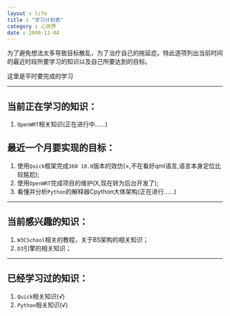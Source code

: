 ```yaml
---
layout : life
title : "学习计划表"
category : 心世界
date : 2099-11-04
---
```


>
为了避免想法太多导致目标散乱，为了治疗自己的拖延症。特此逐项列出当前时间的最近时段所要学习的知识以及自己所要达到的目标。
> 
这里是平时要完成的学习

<!-- more -->

******
## **当前正在学习的知识：**

1. ```OpenWRT```相关知识(正在进行中……)

## **最近一个月要实现的目标：**

1. 使用```Quick```框架完成```360 10.0```版本的效仿(×,不在看好qml语言,语言本身定位比较尴尬);
2. 使用```OpenWRT```完成项目的维护(X,现在转为后台开发了);
3. 看懂并分析```Python```的解释器Cpython大体架构(正在进行……)

******
## **当前感兴趣的知识：**

1. ```W3CSchool```相关的教程，关于BS架构的相关知识；
2. ``D3``引擎的相关知识；

******
## **已经学习过的知识：**
1. ```Quick```相关知识(√)
2. ```Python```相关知识(√)

